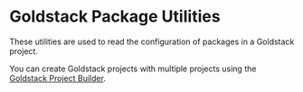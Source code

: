 # Goldstack Package Utilities

These utilities are used to read the configuration of packages in a Goldstack project.

You can create Goldstack projects with multiple projects using the [Goldstack Project Builder](https://goldstack.party/build).
